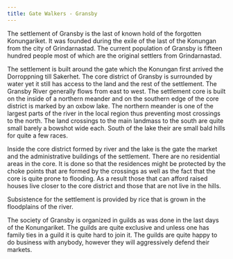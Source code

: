 ```yaml
---
title: Gate Walkers - Gransby
---
```


The settlement of Gransby is the last of known hold of the forgotten Konungariket.
It was founded during the exile of the last of the Konungan from the city of Grindarnastad.
The current population of Gransby is fifteen hundred people most of which are the original
settlers from Grindarnastad.

The settlement is built around the gate which the Konungan first arrived the
Dorroppning till Sakerhet. The core district of Gransby is surrounded by water
yet it still has access to the land and the rest of the settlement.
The Gransby River generally flows from east to west. The settlement core is built on
the inside of a northern meander and on the southern edge of the core district is
marked by an oxbow lake. The northern meander is one of the largest parts of the river in
the local region thus preventing most crossings to the north. The land crossings
to the main landmass to the south are quite small barely a bowshot wide each. South of
the lake their are small bald hills for quite a few races.

Inside the core district formed by river and the lake is the gate the market and
the administrative buildings of the settlement. There are no residential areas
in the core. It is done so that the residences might be protected by the choke points
that are formed by the crossings as well as the fact that the core is quite prone to
flooding. As a result those that can afford raised houses live closer to the core district
and those that are not live in the hills.

Subsistence for the settlement is provided by rice that is grown in the floodplains of the
river.

The society of Gransby is organized in guilds as was done in the last days of the
Konungariket. The guilds are quite exclusive and unless one has family ties in a guild
it is quite hard to join it. The guilds are quite happy to do business with anybody, however
they will aggressively defend their markets.
